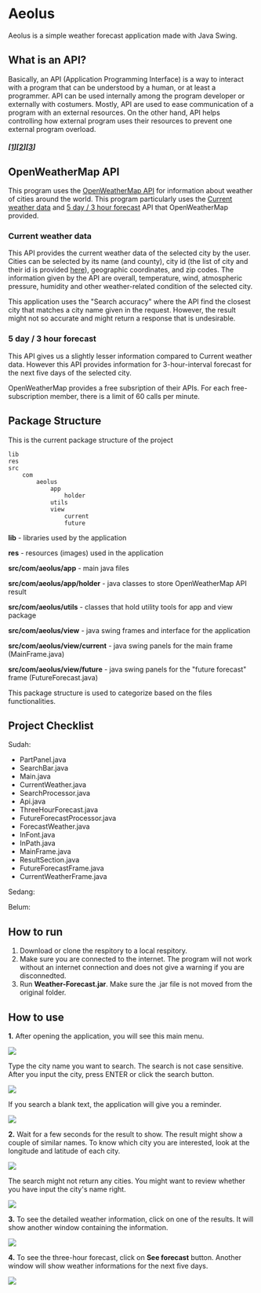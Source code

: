 # Aeolus

Aeolus is a simple weather forecast application made with Java Swing.

## What is an API?

Basically, an API (Application Programming Interface) is a way to interact with a program that can be understood by a human, or at least a programmer. API can be used internally among the program developer or externally with costumers. Mostly, API are used to ease communication of a program with an external resources. On the other hand, API helps controlling how external program uses their resources to prevent one external program overload.

##### [[1](https://medium.freecodecamp.org/what-is-an-api-in-english-please-b880a3214a82)][[2](https://en.wikipedia.org/wiki/Application_programming_interface)][[3](https://www.infoworld.com/article/3269878/apis/what-is-an-api-application-programming-interfaces-explained.html)]

## OpenWeatherMap API

This program uses the [OpenWeatherMap API](https://openweathermap.org/api) for information about weather of cities around the world. This program particularly uses the [Current weather data](https://openweathermap.org/current)  and [5 day / 3 hour forecast](https://openweathermap.org/forecast5) API that OpenWeatherMap provided.

### Current weather data

This API provides the current weather data of the selected city by the user. Cities can be selected by its name (and county), city id (the list of city and their id is provided [here](http://bulk.openweathermap.org/sample/)), geographic coordinates, and zip codes. The information given by the API are overall, temperature, wind, atmospheric pressure, humidity and other weather-related condition of the selected city.

This application uses the "Search accuracy" where the API find the closest city that matches a city name given in the request. However, the result might not so accurate and might return a response that is undesirable.

### 5 day / 3 hour forecast

This API gives us a slightly lesser information compared to Current weather data. However this API provides information for 3-hour-interval forecast for the next five days of the selected city.

OpenWeatherMap provides a free subsription of their APIs. For each free-subscription member, there is a limit of 60 calls per minute.

## Package Structure

This is the current package structure of the project

```
lib
res
src
	com
		aeolus
			app
			    holder
			utils
			view
			    current
			    future
```

**lib** - libraries used by the application

**res** - resources (images) used in the application

**src/com/aeolus/app** - main java files

**src/com/aeolus/app/holder** - java classes to store OpenWeatherMap API result

**src/com/aeolus/utils** - classes that hold utility tools for app and view package  

**src/com/aeolus/view** - java swing frames and interface for the application

**src/com/aeolus/view/current** - java swing panels for the main frame (MainFrame.java)

**src/com/aeolus/view/future** - java swing panels for the "future forecast" frame (FutureForecast.java)

This package structure is used to categorize based on the files functionalities.

## Project Checklist

Sudah:
 - PartPanel.java
 - SearchBar.java
 - Main.java
 - CurrentWeather.java
 - SearchProcessor.java
 - Api.java
 - ThreeHourForecast.java
 - FutureForecastProcessor.java
 - ForecastWeather.java
 - InFont.java
 - InPath.java
 - MainFrame.java
 - ResultSection.java
 - FutureForecastFrame.java
 - CurrentWeatherFrame.java

Sedang:
 
Belum:

## How to run

 1. Download or clone the respitory to a local respitory.
 2. Make sure you are connected to the internet. The program will not work without an internet connection and does not give a warning if you are disconnedted.
 3. Run **Weather-Forecast.jar**. Make sure the .jar file is not moved from the original folder.
 
 ## How to use
**1.** After opening the application, you will see this main menu.

![](https://github.com/shevalda/Weather-Forecast/blob/master/doc/screenshots/1a.JPG)

Type the city name you want to search. The search is not case sensitive. After you input the city, press ENTER or click the search button.

![](https://github.com/shevalda/Weather-Forecast/blob/master/doc/screenshots/1b.JPG)
    
If you search a blank text, the application will give you a reminder.

![](https://github.com/shevalda/Weather-Forecast/blob/master/doc/screenshots/1c.JPG)
  
**2.** Wait for a few seconds for the result to show. The result might show a couple of similar names. To know which city you are interested, look at the longitude and latitude of each city.

![](https://github.com/shevalda/Weather-Forecast/blob/master/doc/screenshots/2a.JPG)
    
The search might not return any cities. You might want to review whether you have input the city's name right.

![](https://github.com/shevalda/Weather-Forecast/blob/master/doc/screenshots/2b.JPG) 
    
**3.** To see the detailed weather information, click on one of the results. It will show another window containing the information.

![](https://github.com/shevalda/Weather-Forecast/blob/master/doc/screenshots/3.JPG)

**4.** To see the three-hour forecast, click on **See forecast** button. Another window will show weather informations for the next five days.

![](https://github.com/shevalda/Weather-Forecast/blob/master/doc/screenshots/4.JPG) 
